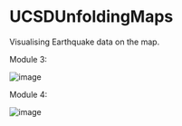 # UCSDUnfoldingMaps
 Visualising Earthquake data on the map.

Module 3:

![image](https://github.com/SaltronTheLegend/UCSDUnfoldingMaps/assets/81484699/ccc9f073-258e-41d7-bc3f-116c474bbff5)


Module 4:

![image](https://github.com/SaltronTheLegend/UCSDUnfoldingMaps/assets/81484699/245b7739-f753-40f7-a549-58209a8bd63f)
